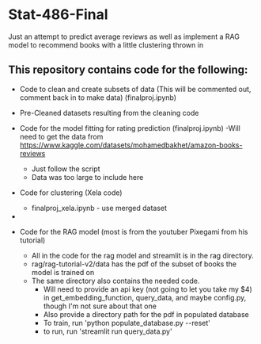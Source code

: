 # Stat-486-Final
Just an attempt to predict average reviews as well as implement a RAG model to recommend books with a little clustering thrown in

## This repository contains code for the following:
* Code to clean and create subsets of data (This will be commented out, comment back in to make data) (finalproj.ipynb)
* Pre-Cleaned datasets resulting from the cleaning code 
* Code for the model fitting for rating prediction (finalproj.ipynb)
   -Will need to get the data from https://www.kaggle.com/datasets/mohamedbakhet/amazon-books-reviews
   - Just follow the script
   - Data was too large to include here

* Code for clustering (Xela code)
   - finalproj_xela.ipynb - use merged dataset
* 
* Code for the RAG model (most is from the youtuber Pixegami from his tutorial)
    - All in the code for the rag model and streamlit is in the rag directory.
    - rag/rag-tutorial-v2/data has the pdf of the subset of books the model is trained on
    - The same directory also contains the needed code.
        * Will need to provide an api key (not going to let you take my $4) in get_embedding_function, query_data, and maybe config.py, though I'm not sure about that one
        * Also provide a directory path for the pdf in populated database
        * To train, run 'python populate_database.py --reset'
        * to run, run 'streamlit run query_data.py' 

